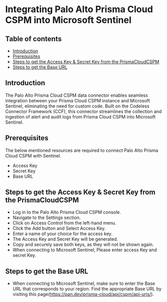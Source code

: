# Integrating Palo Alto Prisma Cloud CSPM into Microsoft Sentinel
## Table of contents
- [Introduction](#intro)
- [Prerequisites](#step2)
- [Steps to get the Access Key & Secret Key from the PrismaCloudCSPM](#Key)
- [Steps to get the Base URL](#url)

## Introduction

The Palo Alto Prisma Cloud CSPM data connector enables seamless integration between your Prisma Cloud CSPM instance and Microsoft Sentinel, eliminating the need for custom code. Built on the Codeless Connector Framework (CCF), this connector streamlines the collection and ingestion of alert and audit logs from Prisma Cloud CSPM into Microsoft Sentinel.

<a name="step2">

## Prerequisites
The below mentioned resources are required to connect Palo Alto Prisma Cloud CSPM with Sentinel.
- Access Key
- Secret Key
- Base URL

<a name="Access & Secret Key">

## Steps to get the Access Key & Secret Key from the PrismaCloudCSPM
- Log in to the Palo Alto Prisma Cloud CSPM console.
- Navigate to the Settings section.
- Click on Access Control from the left-hand menu.
- Click the Add button and Select Access Key.
- Enter a name of your choice for the access key.
- The Access Key and Secret Key will be generated.
- Copy and securely save both keys, as they will not be shown again.
- When connecting to Microsoft Sentinel, Please enter access Key and secret Key.

<a name="Base URL">

## Steps to get the Base URL
- When connecting to Microsoft Sentinel, make sure to enter the Base URL that corresponds to your region. Find the appropriate Base URL by visiting this page(https://pan.dev/prisma-cloud/api/cspm/api-urls/).